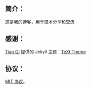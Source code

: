 ## 简介：
这是我的博客，用于技术分享和交流
## 感谢：
[Tian Qi](https://github.com/kitian616) 提供的 Jekyll 主题：[TeXt Theme](https://github.com/kitian616/jekyll-TeXt-theme)

## 协议：
[MIT 协议](https://github.com/kitian616/jekyll-TeXt-theme/blob/master/LICENSE)。